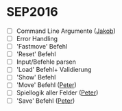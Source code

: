 # SEP2016

- [ ] Command Line Argumente ([Jakob](https://github.com/jguertl))
- [ ] Error Handling
- [ ] 'Fastmove' Befehl
- [ ] 'Reset' Befehl
- [ ] Input/Befehle parsen
- [ ] 'Load' Befehl+ Validierung
- [ ] 'Show' Befehl
- [ ] 'Move' Befehl ([Peter](https://github.com/petbuer))
- [ ] Spiellogik aller Felder ([Peter](https://github.com/petbuer))
- [ ] 'Save' Befehl ([Peter](https://github.com/petbuer))

